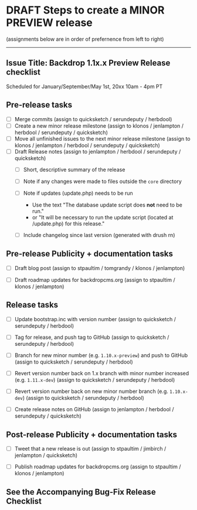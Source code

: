 DRAFT Steps to create a MINOR PREVIEW release
=====================================

(assignments below are in order of prefernence from left to right)

---
Issue Title:   Backdrop 1.1x.x Preview Release checklist
---

Scheduled for January/September/May 1st, 20xx 10am - 4pm PT

## Pre-release tasks

- [ ] Merge commits (assign to quicksketch / serundeputy / herbdool)
- [ ] Create a new minor release milestone (assign to klonos / jenlampton / herbdool / serundeputy / quicksketch)
- [ ] Move all unfinished issues to the next minor release milestone (assign to klonos / jenlampton / herbdool / serundeputy / quicksketch)
- [ ] Draft Release notes (assign to jenlampton / herbdool / serundeputy / quicksketch)
  - [ ] Short, descriptive summary of the release
  - [ ] Note if any changes were made to files outside the `core` directory
  - [ ] Note if updates (update.php) needs to be run
    - Use the text "The database update script does **not** need to be run."
    - or "It will be necessary to run the update script (located at /update.php) for this release."
  - [ ] Include changelog since last version (generated with drush rn)


## Pre-release Publicity + documentation tasks

- [ ] Draft blog post (assign to stpaultim / tomgrandy / klonos / jenlampton)
- [ ] Draft roadmap updates for backdropcms.org (assign to stpaultim / klonos / jenlampton)


## Release tasks

- [ ] Update bootstrap.inc with version number (assign to quicksketch / serundeputy / herbdool)
- [ ] Tag for release, and push tag to GitHub (assign to quicksketch / serundeputy / herbdool)
- [ ] Branch for new minor number (e.g. `1.10.x-preview`) and push to GitHub (assign to quicksketch / serundeputy / herbdool)
- [ ] Revert version number back on 1.x branch with minor number increased (e.g. `1.11.x-dev`) (assign to quicksketch / serundeputy / herbdool)
- [ ] Revert version number back on new minor number branch (e.g. `1.10.x-dev`) (assign to quicksketch / serundeputy / herbdool)
- [ ] Create release notes on GitHub (assign to jenlampton / herbdool / serundeputy / quicksketch)


## Post-release Publicity + documentation tasks

- [ ] Tweet that a new release is out (assign to stpaultim / jimbirch / jenlampton / quicksketch)
- [ ] Publish roadmap updates for backdropcms.org (assign to stpaultim / klonos / jenlampton)


See the Accompanying Bug-Fix Release Checklist
----------------------------------------------
